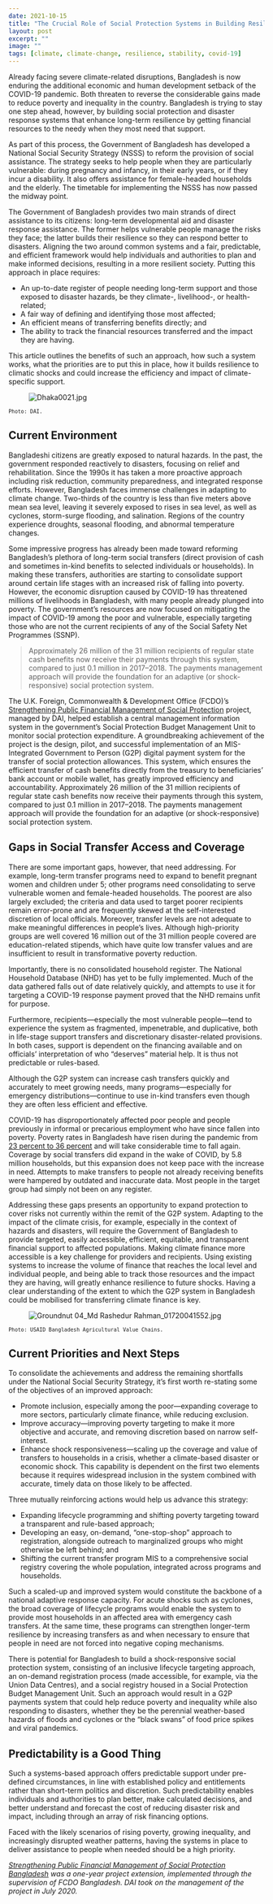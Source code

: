 ```yaml
---
date: 2021-10-15
title: "The Crucial Role of Social Protection Systems in Building Resilience to Climate Risks"
layout: post
excerpt: ""
image: ""
tags: [climate, climate-change, resilience, stability, covid-19]
---
```

<p>Already facing severe climate-related disruptions, Bangladesh is now enduring the additional economic and human development setback of the COVID-19 pandemic. Both threaten to reverse the considerable gains made to reduce poverty and inequality in the country. Bangladesh is trying to stay one step ahead, however, by building social protection and disaster response systems that enhance long-term resilience by getting financial resources to the needy when they most need that support.</p><p>As part of this process, the Government of Bangladesh has developed a National Social Security Strategy (NSSS) to reform the provision of social assistance. The strategy seeks to help people when they are particularly vulnerable: during pregnancy and infancy, in their early years, or if they incur a disability. It also offers assistance for female-headed households and the elderly. The timetable for implementing the NSSS has now passed the midway point.</p><p>The Government of Bangladesh provides two main strands of direct assistance to its citizens: long-term developmental aid and disaster response assistance. The former helps vulnerable people manage the risks they face; the latter builds their resilience so they can respond better to disasters. Aligning the two around common systems and a fair, predictable, and efficient framework would help individuals and authorities to plan and make informed decisions, resulting in a more resilient society. Putting this approach in place requires:</p><ul><li>An up-to-date register of people needing long-term support and those exposed to disaster hazards, be they climate-, livelihood-, or health-related;</li><li>A fair way of defining and identifying those most affected;</li><li>An efficient means of transferring benefits directly; and</li><li>The ability to track the financial resources transferred and the impact they are having.</li></ul><p>This article outlines the benefits of such an approach, how such a system works, what the priorities are to put this in place, how it builds resilience to climatic shocks and could increase the efficiency and impact of climate-specific support.</p><figure class="kg-card kg-image-card"><img src="https://pubs.ghost.io/uploads/Dhaka0021.jpg" class="kg-image" alt="Dhaka0021.jpg" loading="lazy"></figure><p><code><code>Photo: DAI.</code></code></p><h2 id="current-environment">Current Environment</h2><p>Bangladeshi citizens are greatly exposed to natural hazards. In the past, the government responded reactively to disasters, focusing on relief and rehabilitation. Since the 1990s it has taken a more proactive approach including risk reduction, community preparedness, and integrated response efforts. However, Bangladesh faces immense challenges in adapting to climate change. Two-thirds of the country is less than five meters above mean sea level, leaving it severely exposed to rises in sea level, as well as cyclones, storm-surge flooding, and salination. Regions of the country experience droughts, seasonal flooding, and abnormal temperature changes.</p><p>Some impressive progress has already been made toward reforming Bangladesh’s plethora of long-term social transfers (direct provision of cash and sometimes in-kind benefits to selected individuals or households). In making these transfers, authorities are starting to consolidate support around certain life stages with an increased risk of falling into poverty. However, the economic disruption caused by COVID-19 has threatened millions of livelihoods in Bangladesh, with many people already plunged into poverty. The government’s resources are now focused on mitigating the impact of COVID-19 among the poor and vulnerable, especially targeting those who are not the current recipients of any of the Social Safety Net Programmes (SSNP).</p><blockquote>Approximately 26 million of the 31 million recipients of regular state cash benefits now receive their payments through this system, compared to just 0.1 million in 2017–2018. The payments management approach will provide the foundation for an adaptive (or shock-responsive) social protection system.</blockquote><p>The U.K. Foreign, Commonwealth &amp; Development Office (FCDO)’s <a href="https://www.dai.com/our-work/projects/bangladesh-strengthening-public-financial-management-for-social-protection-spfmsp">Strengthening Public Financial Management of Social Protection</a> project, managed by DAI, helped establish a central management information system in the government’s Social Protection Budget Management Unit to monitor social protection expenditure. A groundbreaking achievement of the project is the design, pilot, and successful implementation of an MIS-Integrated Government to Person (G2P) digital payment system for the transfer of social protection allowances. This system, which ensures the efficient transfer of cash benefits directly from the treasury to beneficiaries’ bank account or mobile wallet, has greatly improved efficiency and accountability. Approximately 26 million of the 31 million recipients of regular state cash benefits now receive their payments through this system, compared to just 0.1 million in 2017–2018. The payments management approach will provide the foundation for an adaptive (or shock-responsive) social protection system.</p><h2 id="gaps-in-social-transfer-access-and-coverage">Gaps in Social Transfer Access and Coverage</h2><p>There are some important gaps, however, that need addressing. For example, long-term transfer programs need to expand to benefit pregnant women and children under 5; other programs need consolidating to serve vulnerable women and female-headed households. The poorest are also largely excluded; the criteria and data used to target poorer recipients remain error-prone and are frequently skewed at the self-interested discretion of local officials. Moreover, transfer levels are not adequate to make meaningful differences in people’s lives. Although high-priority groups are well covered 16 million out of the 31 million people covered are education-related stipends, which have quite low transfer values and are insufficient to result in transformative poverty reduction.</p><p>Importantly, there is no consolidated household register. The National Household Database (NHD) has yet to be fully implemented. Much of the data gathered falls out of date relatively quickly, and attempts to use it for targeting a COVID-19 response payment proved that the NHD remains unfit for purpose.</p><p>Furthermore, recipients—especially the most vulnerable people—tend to experience the system as fragmented, impenetrable, and duplicative, both in life-stage support transfers and discretionary disaster-related provisions. In both cases, support is dependent on the financing available and on officials’ interpretation of who “deserves” material help. It is thus not predictable or rules-based.</p><p>Although the G2P system can increase cash transfers quickly and accurately to meet growing needs, many programs—especially for emergency distributions—continue to use in-kind transfers even though they are often less efficient and effective.</p><p>COVID-19 has disproportionately affected poor people and people previously in informal or precarious employment who have since fallen into poverty. Poverty rates in Bangladesh have risen during the pandemic from <a href="https://drbinayaksen.files.wordpress.com/2020/12/ged-extreme-poverty-paper.pdf">23 percent to 36 percent</a> and will take considerable time to fall again. Coverage by social transfers did expand in the wake of COVID, by 5.8 million households, but this expansion does not keep pace with the increase in need. Attempts to make transfers to people not already receiving benefits were hampered by outdated and inaccurate data. Most people in the target group had simply not been on any register.</p><p>Addressing these gaps presents an opportunity to expand protection to cover risks not currently within the remit of the G2P system. Adapting to the impact of the climate crisis, for example, especially in the context of hazards and disasters, will require the Government of Bangladesh to provide targeted, easily accessible, efficient, equitable, and transparent financial support to affected populations. Making climate finance more accessible is a key challenge for providers and recipients. Using existing systems to increase the volume of finance that reaches the local level and individual people, and being able to track those resources and the impact they are having, will greatly enhance resilience to future shocks. Having a clear understanding of the extent to which the G2P system in Bangladesh could be mobilised for transferring climate finance is key.</p><figure class="kg-card kg-image-card"><img src="https://pubs.ghost.io/uploads/Groundnut%2004_Md%20Rashedur%20Rahman_01720041552.jpg" class="kg-image" alt="Groundnut 04_Md Rashedur Rahman_01720041552.jpg" loading="lazy"></figure><p><code><code>Photo: USAID Bangladesh Agricultural Value Chains.</code></code></p><h2 id="current-priorities-and-next-steps">Current Priorities and Next Steps</h2><p>To consolidate the achievements and address the remaining shortfalls under the National Social Security Strategy, it’s first worth re-stating some of the objectives of an improved approach:</p><ul><li>Promote inclusion, especially among the poor—expanding coverage to more sectors, particularly climate finance, while reducing exclusion.</li><li>Improve accuracy—improving poverty targeting to make it more objective and accurate, and removing discretion based on narrow self-interest.</li><li>Enhance shock responsiveness—scaling up the coverage and value of transfers to households in a crisis, whether a climate-based disaster or economic shock. This capability is dependent on the first two elements because it requires widespread inclusion in the system combined with accurate, timely data on those likely to be affected.</li></ul><p>Three mutually reinforcing actions would help us advance this strategy:</p><ul><li>Expanding lifecycle programming and shifting poverty targeting toward a transparent and rule-based approach;</li><li>Developing an easy, on-demand, “one-stop-shop” approach to registration, alongside outreach to marginalized groups who might otherwise be left behind; and</li><li>Shifting the current transfer program MIS to a comprehensive social registry covering the whole population, integrated across programs and households.</li></ul><p>Such a scaled-up and improved system would constitute the backbone of a national adaptive response capacity. For acute shocks such as cyclones, the broad coverage of lifecycle programs would enable the system to provide most households in an affected area with emergency cash transfers. At the same time, these programs can strengthen longer-term resilience by increasing transfers as and when necessary to ensure that people in need are not forced into negative coping mechanisms.</p><p>There is potential for Bangladesh to build a shock-responsive social protection system, consisting of an inclusive lifecycle targeting approach, an on-demand registration process (made accessible, for example, via the Union Data Centres), and a social registry housed in a Social Protection Budget Management Unit. Such an approach would result in a G2P payments system that could help reduce poverty and inequality while also responding to disasters, whether they be the perennial weather-based hazards of floods and cyclones or the “black swans” of food price spikes and viral pandemics.</p><h2 id="predictability-is-a-good-thing">Predictability is a Good Thing</h2><p>Such a systems-based approach offers predictable support under pre-defined circumstances, in line with established policy and entitlements rather than short-term politics and discretion. Such predictability enables individuals and authorities to plan better, make calculated decisions, and better understand and forecast the cost of reducing disaster risk and impact, including through an array of risk financing options.</p><p>Faced with the likely scenarios of rising poverty, growing inequality, and increasingly disrupted weather patterns, having the systems in place to deliver assistance to people when needed should be a high priority.</p><p><em><a href="https://www.dai.com/our-work/projects/bangladesh-strengthening-public-financial-management-for-social-protection-spfmsp">Strengthening Public Financial Management of Social Protection Bangladesh</a> was a one-year project extension, implemented through the supervision of FCDO Bangladesh. DAI took on the management of the project in July 2020.</em></p>
  